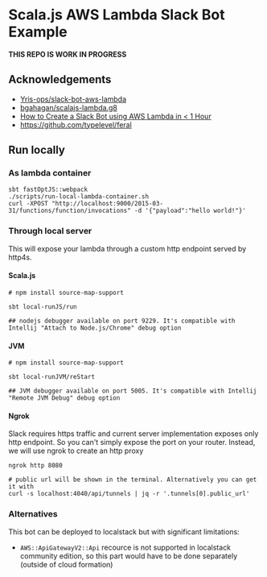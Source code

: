 # Scala.js AWS Lambda Slack Bot Example

**THIS REPO IS WORK IN PROGRESS**

## Acknowledgements

- [Yris-ops/slack-bot-aws-lambda](https://github.com/Yris-ops/slack-bot-aws-lambda)
- [bgahagan/scalajs-lambda.g8](https://github.com/bgahagan/scalajs-lambda.g8)
- [How to Create a Slack Bot using AWS Lambda in < 1 Hour](https://medium.com/glasswall-engineering/how-to-create-a-slack-bot-using-aws-lambda-in-1-hour-1dbc1b6f021c)
- https://github.com/typelevel/feral

## Run locally

### As lambda container

```
sbt fastOptJS::webpack
./scripts/run-local-lambda-container.sh
curl -XPOST "http://localhost:9000/2015-03-31/functions/function/invocations" -d '{"payload":"hello world!"}'
```

### Through local server
This will expose your lambda through a custom http endpoint served by http4s.

#### Scala.js

```
# npm install source-map-support

sbt local-runJS/run

## nodejs debugger available on port 9229. It's compatible with Intellij "Attach to Node.js/Chrome" debug option
```

#### JVM

```
# npm install source-map-support

sbt local-runJVM/reStart

## JVM debugger available on port 5005. It's compatible with Intellij "Remote JVM Debug" debug option
```

#### Ngrok

Slack requires https traffic and current server implementation exposes only http endpoint. 
So you can't simply expose the port on your router. Instead, we will use ngrok to create an http proxy

```
ngrok http 8080

# public url will be shown in the terminal. Alternatively you can get it with
curl -s localhost:4040/api/tunnels | jq -r '.tunnels[0].public_url'
```

### Alternatives

This bot can be deployed to localstack but with significant limitations:

* `AWS::ApiGatewayV2::Api` recource is not supported in localstack community edition, so this part would have to be done
  separately (outside of cloud formation)
